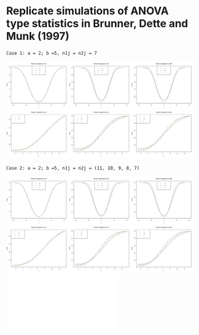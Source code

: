 # Replicate simulations of ANOVA type statistics in Brunner, Dette and Munk (1997)


<!---
```math
\begin{aligned}
H_0^F: CF = 0 \Longleftrightarrow H_0^F: MF = C'[CC']^{-1}CF = 0
\end{aligned}
```

```math
\begin{aligned}
Q_N(\tilde{C}) & = N \hat{p}' \tilde{C} \hat{p} \sim \chi^2_{\mathrm{rank}(C)}, \\
F_N(M) & = \frac{N}{\mathrm{tr}(D_M \hat{V}_N)} \hat{p}' M \hat{p} \sim F(\hat{f},\hat{f_0}).\\
\end{aligned}
```
--->

`Case 1: a = 2; b =5, n1j = n2j = 7`

![Tab2Case1](./misc/Tab2Case1.jpeg)

`Case 2: a = 2; b =5, n1j = n2j = (11, 10, 9, 8, 7)`

![Tab2Case2](./misc/Tab2Case2.jpeg)
![PowerCmp](./misc/PowerCmp.pdf)

